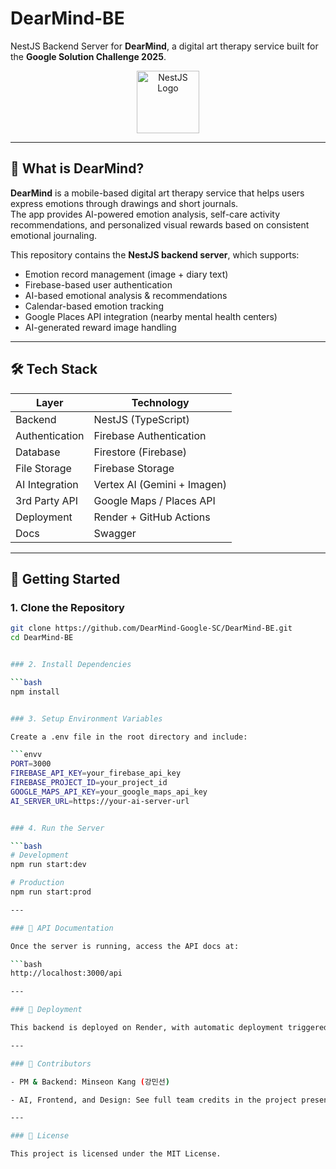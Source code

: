 # DearMind-BE

NestJS Backend Server for **DearMind**, a digital art therapy service built for the **Google Solution Challenge 2025**.

<p align="center">
  <img src="https://nestjs.com/img/logo-small.svg" width="100" alt="NestJS Logo" />
</p>

---

## 🧠 What is DearMind?

**DearMind** is a mobile-based digital art therapy service that helps users express emotions through drawings and short journals.  
The app provides AI-powered emotion analysis, self-care activity recommendations, and personalized visual rewards based on consistent emotional journaling.

This repository contains the **NestJS backend server**, which supports:

- Emotion record management (image + diary text)
- Firebase-based user authentication
- AI-based emotional analysis & recommendations
- Calendar-based emotion tracking
- Google Places API integration (nearby mental health centers)
- AI-generated reward image handling

---

## 🛠️ Tech Stack

| Layer          | Technology |
|----------------|------------|
| Backend        | NestJS (TypeScript) |
| Authentication | Firebase Authentication |
| Database       | Firestore (Firebase) |
| File Storage   | Firebase Storage |
| AI Integration | Vertex AI (Gemini + Imagen) |
| 3rd Party API  | Google Maps / Places API |
| Deployment     | Render + GitHub Actions |
| Docs           | Swagger |

---

## 🚀 Getting Started

### 1. Clone the Repository

```bash
git clone https://github.com/DearMind-Google-SC/DearMind-BE.git
cd DearMind-BE


### 2. Install Dependencies

```bash
npm install


### 3. Setup Environment Variables

Create a .env file in the root directory and include:

```envv
PORT=3000
FIREBASE_API_KEY=your_firebase_api_key
FIREBASE_PROJECT_ID=your_project_id
GOOGLE_MAPS_API_KEY=your_google_maps_api_key
AI_SERVER_URL=https://your-ai-server-url


### 4. Run the Server

```bash
# Development
npm run start:dev

# Production
npm run start:prod

---

### 📘 API Documentation

Once the server is running, access the API docs at:

```bash
http://localhost:3000/api

---

### 🚢 Deployment

This backend is deployed on Render, with automatic deployment triggered via GitHub Actions on push to the main branch.

---

### 👥 Contributors

- PM & Backend: Minseon Kang (강민선)

- AI, Frontend, and Design: See full team credits in the project presentation

---

### 📄 License

This project is licensed under the MIT License.
